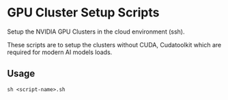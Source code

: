 # GPU Cluster Setup Scripts
Setup the NVIDIA GPU Clusters in the cloud environment (ssh).

These scripts are to setup the clusters without CUDA, Cudatoolkit which are required for modern AI models loads.


## Usage 
`sh <script-name>.sh`

